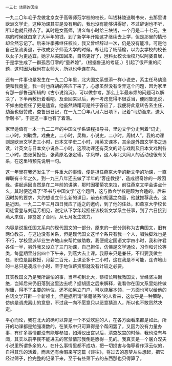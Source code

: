     一三七 琐屑的因缘 

   一九二〇年毛子龙做北京女子高等师范学校的校长，叫钱秣陵送聘书来，去那里讲欧洲文学史，这种功课其实是没有用的，我也没有能够讲得好，不过辞谢也不听，所以也就只得去了。其时是女高师，讲义每小时给三块钱，一个月是二十七元，生病的时候就白拿了大半年的钱，到了新学年开始这才继续去上学，但是那里的情形却全然忘记了。后来许季茀继任校长，我又曾经辞过一次，仍是没有能准，可是他自己急流勇退，于改成女子师范大学的时候，却让给了杨荫榆，以为女学校的校长以女子为更适宜，她才从美国回来，自然更好了，岂料女校长治校乃以阿婆自居，于是学生成了一群孤苦仃零的“童养媳”，（根据鲁迅的考证，）引起了很严重的问题，这时因为我尚在女师大，所以也牵连在内。

   还有一件事也是发生在一九二〇年里，北大国文系想添一样小说史，系主任马幼渔便和我商量，我一时也麻胡的答应下来了，心想虽然没有专弄这个问题，因为家里有那一部鲁迅所辑的《古小说钩沉》，可以做参考，那么上半最麻烦的问题可以解决了，下半再敷衍着看吧。及至回来以后，再一考虑觉得不很妥当，便同鲁迅说，不如由他担任了更是适宜，他虽然踌躇可是终于答应了，我便将此意转告系主任，幼渔也很赞成，查鲁迅日记，在一九二〇年八月六日项下，记着“马幼渔来，送大学聘书”，于是这一事也有了着落。

   家里适值有一本一九二二年的中国文学系课程指导书，里边文学分史列着“词史，二小时，刘毓盘，戏曲史，二小时，吴梅，小说史，二小时，周树人”，我的功课则是欧洲文学史三小时，日本文学史二小时，用英文课本，其余是外国文学书之选读，计英文与日本文小说各二小时，这项功课还有英文的诗与戏剧及日本文戏剧各二小时，由张黄担任，张黄原名张定璜，字凤举，这人与北大同人的活动也很有关系，在这里特预先说明一句。

   这一年里在我还发生了一件重大的事情，便是担任燕京大学的新文学的功课，一直蝉联有十年之久，到一九三八年还去做了半年的“客座教授”，造成很奇妙的一段因缘。讲起远因当然是在二年前的讲演，那时因瞿菊农来拉，前往燕京文学会讲点什么，其时便选择了“圣书与中国文学”这个题目，这与教会学校是颇为合适的。后来因时势的要求，大约想设立什么新的课目，前去和胡适之商量，他就推荐我去，这是近因。一九二二年三月四日我应了适之的邀约，到了他的住处，和燕京大学校长司徒雷登与刘廷芳相见，说定从下学年起担任该校新文学系主任事，到了六日接到燕大来信，即签定了合同，从七月发生效力。

   内容是说担任国文系内的现代国文的一部分，原来的一部分则称为古典国文，旧有两位教员，与这边没有关系，但是现代国文这半个系只有我一个人，唱独脚戏也是不行，学校里派毕业生许地山来帮忙做助教，我便规定国语文学四小时，我和许君各任一半，另外我又设立了三门功课，自己担任，仿佛是文学通论，习作和讨论等类，每星期里分出四个下午来，到燕大去上课。我原来只是兼任，不料要我做主任，职位是副教授，月薪二百元，上课至多十二小时，这在我是不可能，连许地山的一总只是凑成十小时，至于地位薪资那就没有计较之必要。

   其实教国文乃是我所最怕的事，当年初到北大，蔡校长叫我教国文，曾经坚决谢绝，岂知后来仍旧落到这里边去呢？据胡适之后来解释，说看你在国文系里始终做附庸，得不了主要的地位，还不如另立门户，可以施展本领，一方面也可以给他的白话文学开辟一个新领土。但是据所谓“某籍某系”的人看来，这似乎是一种策略，仿佛是调虎离山的意思，不过我一向不愿意只以恶意猜测人，所以也不敢贸然决定。

   平心而论，我在北大的确可以算是一个不受欢迎的人，在各方面看来都是如此，所开的功课都是勉强凑数的，在某系中只可算得是个帮闲罢了，又因为没有力量办事，有许多事情都没有能够参加，如溥仪出宫以后，清查故宫的时候，我也没有与闻，其实以前平民不能进去的官禁情形我倒是愿得一见的。我真实是一个屠介涅夫小说里所谓多余的人，在什么事情里都不成功，把一切损害与侮辱看作浮云似的，自得其乐的活着，而且还有余暇来写这篇《谈往》，将过去的恶梦从头想起，把它经过筛子，捡完整的记录下来，至于有些筛下去的东西那也只得算了。

